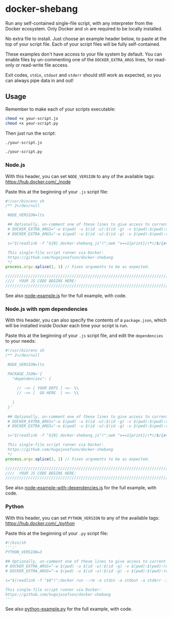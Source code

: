# docker-shebang

Run any self-contained single-file script, with any interpreter from the Docker ecosystem. Only Docker and `sh` are
required to be locally installed.

No extra file to install. Just choose an example header below, to paste at the top of your script file. Each of your
script files will be fully self-contained.

These examples don't have access to your file system by default. You can enable files by un-commenting one of the
`DOCKER_EXTRA_ARGS` lines, for read-only or read-write file access.

Exit codes, `stdin`, `stdout` and `stderr` should still work as expected, so you can always pipe data in and out!

## Usage

Remember to make each of your scripts executable:

```sh
chmod +x your-script.js
chmod +x your-script.py
```

Then just run the script:

```sh
./your-script.js
```
```sh
./your-script.py
```

### Node.js

With this header, you can set `NODE_VERSION` to any of the available tags: https://hub.docker.com/_/node
                   
Paste this at the beginning of your `.js` script file:

```js
#!/usr/bin/env sh
/** 2>/dev/null

 NODE_VERSION=lts

 ## Optionally, un-comment one of these lines to give access to current directory, read-only or read-write:
 # DOCKER_EXTRA_ARGS="-w $(pwd) -u $(id -u):$(id -g) -v $(pwd):$(pwd):ro"
 # DOCKER_EXTRA_ARGS="-w $(pwd) -u $(id -u):$(id -g) -v $(pwd):$(pwd):rw"

 s="$(readlink -f "${0}.docker-shebang.js")";awk "x==1{print}/\*\/$/{x=1}" "$0">"$s";docker run --rm -a stdin -a stdout -a stderr -i$([ -t 0 ] && echo -n t) --init -v "$s":"$s":ro ${DOCKER_EXTRA_ARGS} node:${NODE_VERSION} node "$s" "$0" "$@";e=$?;rm -- "$s";exit $e

 This single-file script runner via Docker:
 https://github.com/hugojosefson/docker-shebang
 */
process.argv.splice(1, 1) // Fixes arguments to be as expected.

///////////////////////////////////////////////////////////////////////////////
////  YOUR JS CODE BEGINS HERE:
///////////////////////////////////////////////////////////////////////////////

```

See also [node-example.js](./node-example.js) for the full example, with code.

### Node.js with npm dependencies

With this header, you can also specify the contents of a `package.json`, which will be installed inside Docker each
time your script is run.
                   
Paste this at the beginning of your `.js` script file, and edit the `dependencies` to your needs:

```js
#!/usr/bin/env sh
/** 2>/dev/null

 NODE_VERSION=lts

 PACKAGE_JSON='{
   "dependencies": {
   
     // -=> [ YOUR DEPS ] <=- \\
     // -=> [  GO HERE  ] <=- \\
     
   }
 }'

 ## Optionally, un-comment one of these lines to give access to current directory, read-only or read-write:
 # DOCKER_EXTRA_ARGS="-w $(pwd) -u $(id -u):$(id -g) -v $(pwd):$(pwd):ro"
 # DOCKER_EXTRA_ARGS="-w $(pwd) -u $(id -u):$(id -g) -v $(pwd):$(pwd):rw"

 s="$(readlink -f "${0}.docker-shebang.js")";awk "x==1{print}/\*\/$/{x=1}" "$0">"$s";yn="$(readlink -f "${0}.yarn-and-node")";echo '(cd /tmp;yarn>/dev/null 2>&1;[ $? = 0 ]) && exec node "$@";e=$?;cat yarn-error.log>&2;exit $e'>"$yn";p="$(readlink -f "${0}.package.json")";echo "${PACKAGE_JSON}">"$p";docker run --rm -a stdin -a stdout -a stderr -i$([ -t 0 ] && echo -n t) --init -v "$s":"$s":ro -v "$yn":/yarn-and-node:ro -v "$p":/tmp/package.json:ro -e NODE_PATH=/tmp/node_modules ${DOCKER_EXTRA_ARGS} node:${NODE_VERSION} sh /yarn-and-node "$s" "$0" "$@";e=$?;rm -- "$s" "$yn" "$p";exit $e

 This single-file script runner via Docker:
 https://github.com/hugojosefson/docker-shebang
 */
process.argv.splice(1, 1) // Fixes arguments to be as expected.

///////////////////////////////////////////////////////////////////////////////
////  YOUR JS CODE BEGINS HERE:
///////////////////////////////////////////////////////////////////////////////

```

See also [node-example-with-dependencies.js](./node-example-with-dependencies.js) for the full example, with code.

### Python
                   
With this header, you can set `PYTHON_VERSION` to any of the available tags: https://hub.docker.com/_/python

Paste this at the beginning of your `.py` script file:

```python
#!/bin/sh
''':'
PYTHON_VERSION=3

## Optionally, un-comment one of these lines to give access to current directory, read-only or read-write:
# DOCKER_EXTRA_ARGS="-w $(pwd) -u $(id -u):$(id -g) -v $(pwd):$(pwd):ro"
# DOCKER_EXTRA_ARGS="-w $(pwd) -u $(id -u):$(id -g) -v $(pwd):$(pwd):rw"

s="$(readlink -f "$0")";docker run --rm -a stdin -a stdout -a stderr -i$([ -t 0 ] && echo -n t) --init -w "$(dirname "$s")" -v "$s":"$s":ro ${DOCKER_EXTRA_ARGS} python:${PYTHON_VERSION} python -tt "$s" "$@";exit $?

This single-file script runner via Docker:
https://github.com/hugojosefson/docker-shebang
'''

```

See also [python-example.py](./python-example.py) for the full example, with code.
